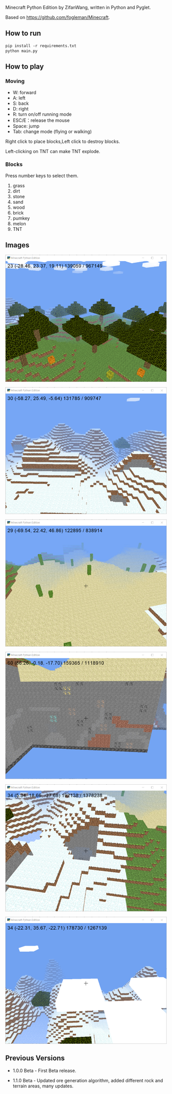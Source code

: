 Minecraft Python Edition by ZifanWang, written in Python and Pyglet.

Based on https://github.com/fogleman/Minecraft.

## How to run

```shell
pip install -r requirements.txt
python main.py
```

## How to play
### Moving
- W: forward
- A: left
- S: back
- D: right
- R: turn on/off running mode
- ESC/E：release the mouse
- Space: jump
- Tab: change mode (flying or walking)

Right click to place blocks,Left click to destroy blocks.

Left-clicking on TNT can make TNT explode.

### Blocks

Press number keys to select them.

1. grass
2. dirt
3. stone
4. sand
5. wood
6. brick
7. pumkey
8. melon
9. TNT

## Images

![](/img/1.png)

![](/img/2.png)

![](/img/3.png)

![](/img/4.png)

![](/img/5.png)

![](/img/6.png)


## Previous Versions

- 1.0.0 Beta - First Beta release.

- 1.1.0 Beta - Updated ore generation algorithm, added different rock and terrain areas, many updates.
